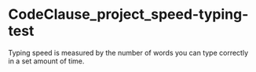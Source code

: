 # CodeClause_project_speed-typing-test
Typing speed is measured by the number of words you can type correctly in a set amount of time. 
